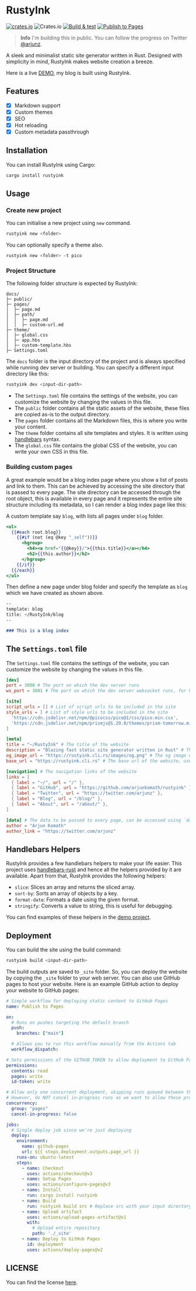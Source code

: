 # RustyInk

[![crates.io](https://img.shields.io/crates/v/rustyink)](https://crates.io/crates/rustyink)
![Crates.io](https://img.shields.io/crates/d/rustyink)
[![Build & test](https://github.com/arjunkomath/RustyInk/actions/workflows/build_test.yml/badge.svg)](https://github.com/arjunkomath/RustyInk/actions/workflows/build_test.yml)
[![Publish to Pages](https://github.com/arjunkomath/RustyInk/actions/workflows/publish.yml/badge.svg)](https://github.com/arjunkomath/RustyInk/actions/workflows/publish.yml)

> **Info**
> I'm building this in public. You can follow the progress on Twitter [@arjunz](https://twitter.com/arjunz).

A sleek and minimalist static site generator written in Rust. Designed with simplicity in mind, RustyInk makes website creation a breeze.

Here is a live [DEMO](https://techulus.xyz), my blog is built using RustyInk.

## Features

- [x] Markdown support
- [x] Custom themes
- [x] SEO
- [x] Hot reloading
- [x] Custom metadata passthrough

## Installation

You can install RustyInk using Cargo:

```bash
cargo install rustyink
```

## Usage

### Create new project

You can initialise a new project using `new` command.

```bash
rustyink new <folder>
```

You can optionally specify a theme also.

```bash
rustyink new <folder> -t pico
```



### Project Structure

The following folder structure is expected by RustyInk:

```
docs/
├─ public/
├─ pages/
│  ├─ page.md
│  ├─ path/
│  │  ├─ page.md
│  │  ├─ custom-url.md
├─ theme/
│  ├─ global.css
│  ├─ app.hbs
│  ├─ custom-template.hbs
├─ Settings.toml
```

The `docs` folder is the input directory of the project and is always specified while running dev server or building. You can specify a different input directory like this:

```bash
rustyink dev <input-dir-path>
```

- The `Settings.toml` file contains the settings of the website, you can customize the website by changing the values in this file.
- The `public` folder contains all the static assets of the website, these files are copied as-is to the output directory.
- The `pages` folder contains all the Markdown files, this is where you write your content.
- The `theme` folder contains all site templates and styles. It is written using [handlebars](https://handlebarsjs.com/guide/) syntax.
- The `global.css` file contains the global CSS of the website, you can write your own CSS in this file.

### Building custom pages

A great example would be a blog index page where you show a list of posts and link to them. This can be achieved by accessing the site directory that is passed to every page.
The site directory can be accessed through the root object, this is available in every page and it represents the entire site structure including its metadata, so I can render a blog index page like this:

A custom template say `blog`, with lists all pages under `blog` folder.

```handlebars
<ul>
  {{#each root.blog}}
    {{#if (not (eq @key "_self"))}}
      <hgroup>
        <h4><a href="{{@key}}/">{{this.title}}</a></h4>
        <h2>{{this.author}}</h2>
      </hgroup>
    {{/if}}
  {{/each}}
</ul>
```

Then define a new page under blog folder and specify the template as `blog` which we have created as shown above.

```md
--
template: blog
title: ~/RustyInk/blog
--

### This is a blog index
```

## The `Settings.toml` file

The `Settings.toml` file contains the settings of the website, you can customize the website by changing the values in this file.

```toml
[dev]
port = 3000 # The port on which the dev server runs
ws_port = 3001 # The port on which the dev server websocket runs, for hot reloading

[site]
script_urls = [] # List of script urls to be included in the site
style_urls = [ # List of style urls to be included in the site
  'https://cdn.jsdelivr.net/npm/@picocss/pico@1/css/pico.min.css',
  'https://cdn.jsdelivr.net/npm/prismjs@1.29.0/themes/prism-tomorrow.min.css',
]

[meta]
title = "~/RustyInk" # The title of the website
description = "Blazing fast static site generator written in Rust" # The description of the website
og_image_url = "https://rustyink.cli.rs/images/og.png" # The og image url of the website
base_url = "https://rustyink.cli.rs" # The base url of the website, used for building sitemap

[navigation] # The navigation links of the website
links = [
  { label = "~/", url = "/" },
  { label = "GitHub", url = "https://github.com/arjunkomath/rustyink" },
  { label = "Twitter", url = "https://twitter.com/arjunz" },
  { label = "Blog", url = "/blog/" },
  { label = "About", url = "/about/" },
]

[data] # The data to be passed to every page, can be accessed using `data` object in every page
author = "Arjun Komath"
author_link = "https://twitter.com/arjunz"
```

## Handlebars Helpers

RustyInk provides a few handlebars helpers to make your life easier. This project uses [handlebars-rust](https://crates.io/crates/handlebars) and hence all the helpers provided by it are available. Apart from that, RustyInk provides the following helpers:

- `slice`: Slices an array and returns the sliced array.
- `sort-by`: Sorts an array of objects by a key.
- `format-date`: Formats a date using the given format.
- `stringify`: Converts a value to string, this is useful for debugging.

You can find examples of these helpers in the [demo project](https://github.com/techulus/blog).

## Deployment

You can build the site using the build command:

```bash
rustyink build <input-dir-path>
```

The build outputs are saved to `_site` folder. So, you can deploy the website by copying the `_site` folder to your web server. You can also use GitHub pages to host your website. Here is an example GitHub action to deploy your website to GitHub pages:

```yaml
# Simple workflow for deploying static content to GitHub Pages
name: Publish to Pages

on:
  # Runs on pushes targeting the default branch
  push:
    branches: ["main"]

  # Allows you to run this workflow manually from the Actions tab
  workflow_dispatch:

# Sets permissions of the GITHUB_TOKEN to allow deployment to GitHub Pages
permissions:
  contents: read
  pages: write
  id-token: write

# Allow only one concurrent deployment, skipping runs queued between the run in-progress and latest queued.
# However, do NOT cancel in-progress runs as we want to allow these production deployments to complete.
concurrency:
  group: "pages"
  cancel-in-progress: false

jobs:
  # Single deploy job since we're just deploying
  deploy:
    environment:
      name: github-pages
      url: ${{ steps.deployment.outputs.page_url }}
    runs-on: ubuntu-latest
    steps:
      - name: Checkout
        uses: actions/checkout@v3
      - name: Setup Pages
        uses: actions/configure-pages@v3
      - name: Install
        run: cargo install rustyink
      - name: Build
        run: rustyink build src # Replace src with your input directory
      - name: Upload artifact
        uses: actions/upload-pages-artifact@v1
        with:
          # Upload entire repository
          path: './_site'
      - name: Deploy to GitHub Pages
        id: deployment
        uses: actions/deploy-pages@v2
```

## LICENSE

You can find the license [here](https://github.com/arjunkomath/RustyInk/blob/main/LICENSE).